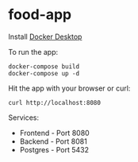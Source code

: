 # food-app

Install [Docker Desktop](https://www.docker.com/products/docker-desktop) 

To run the app:
```
docker-compose build
docker-compose up -d
```

Hit the app with your browser or curl:
```
curl http://localhost:8080
```

Services:
- Frontend - Port 8080
- Backend - Port 8081
- Postgres - Port 5432
